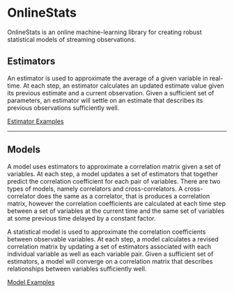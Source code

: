 # OnlineStats

OnlineStats is an online machine-learning library for creating robust statistical models of streaming observations.

## Estimators

An estimator is used to approximate the average of a given variable in real-time. At each step, an estimator calculates an updated estimate value given its previous estimate and a current observation. Given a sufficient set of parameters, an estimator will settle on an estimate that describes its previous observations sufficiently well.

[Estimator Examples](https://github.com/CarsonScott/onlinestats/blob/master/ESTIMATOR_EXAMPLES.MD)

---

## Models

A model uses estimators to approximate a correlation matrix given a set of variables. At each step, a model updates a set of estimators that together predict the correlation coefficient for each pair of variables. There are two types of models, namely correlators and cross-correlators. A cross-correlator does the same as a correlator, that is produces a correlation matrix, however the correlation coefficients are calculated at each time step between a set of variables at the current time and the same set of variables at some previous time delayed by a constant factor.

A statistical model is used to approximate the correlation coefficients between observable variables. At each step, a model calculates a revised correlation matrix by updating a set of estimators associated with each individual variable as well as each variable pair. Given a sufficient set of estimators, a model will converge on a correlation matrix that describes relationships between variables sufficiently well.

[Model Examples](https://github.com/CarsonScott/onlinestats/blob/master/MODEL_EXAMPLES.MD)
